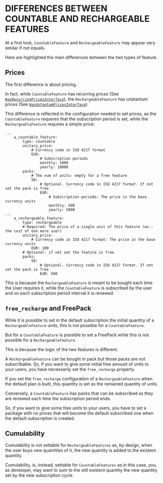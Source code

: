 DIFFERENCES BETWEEN COUNTABLE AND RECHARGEABLE FEATURES
=======================================================

At a first look, `CountableFeature` and `RechargeableFeature` may appear very similar if not equals.

Here are highlighted the main differences between the two types of feature.

Prices
------

The first difference is about pricing.

In fact, while `CountableFeature` has recurring prices (See [`HasRecurringPricesInterface`](../../../Property/HasRecurringPricesInterface.php)), the `RechargeableFeature` has unatantum prices (See [`HasUntantumPricesInterface`](../../../Property/HasUntantumPricesInterface.php)).

This difference is reflected in the configuration needed to set prices, as the `CountableFeature` requeres that the subscription period is set, while the `RechargeableFeature` requires a simple price:

```
...
    a_countable_feature:
        type: countable
        unitary_price:
            # Currency code in ISO 4217 format
            EUR:
                # Subscription periods
                monthly: 1000
                yearly: 10000
        packs:
            # The num of units: empty for a free feature
            50:
                # Optional. Currency code in ISO 4217 format. If not set the pack is free
                EUR:
                    # Subscription periods: The price in the base currency units
                    monthly: 500
                    yearly: 5000
...
    a_rechargeable_feature:
        type: rechargeable
        # Required: The price of a single unit of this feature (ex.: the cost of one more user)
        unitary_price:
            # Currency code in ISO 4217 format: The price in the base currency units
            EUR: 100
        # Optional: if not set the feature is free
        packs:
            50:
                # Optional. Currency code in ISO 4217 format. If not set the pack is free
                EUR: 500

```

This is because the `RechargeableFeature` is meant to be bought each time the User requires it, while the `CountableFeature` is subscribed by the user and on each subscription period interval it is renewed.

`free_recharge` and FreePack
----------------------------

While it is possible to set in the default subscription the initial quantity of a `RechargeableFeature` units, this is not possible for a `CountableFeature`.

But for a `CountableFeature` is possible to set a FreePack while this is not possible for a `RechargeableFeature`.
 
This is because the logic of the two features is different.

A `RechargeableFeature` can be bought in pack but those packs are not subscribable. So, if you want to give some initial free amount of units to your users, you have necessarily set the `free_recharge` property.

If you set the `free_recharge` configuration of a `RechargeableFeature` when the default plan is built, this quantity is set as the remained quantity of units.

Conversely, a `CountableFeature` has packs that can be subscribed as they are renewed each time the subscription period ends.

So, if you want to give some free units to your users, you have to set a package with no prices that will become the default subscribed one when the default subscription is created.

Cumulability
------------

Cumulability is not settable for `RechargeableFeatures` as, by design, when the user buys new quantities of it, the new quantity is added to the existent quantity.

Cumulability, is, instead, settable for `CountableFeatures` as in this case, you, as developer, may want to sum to the still existent quantity the new quantity set by the new subscription cycle.
